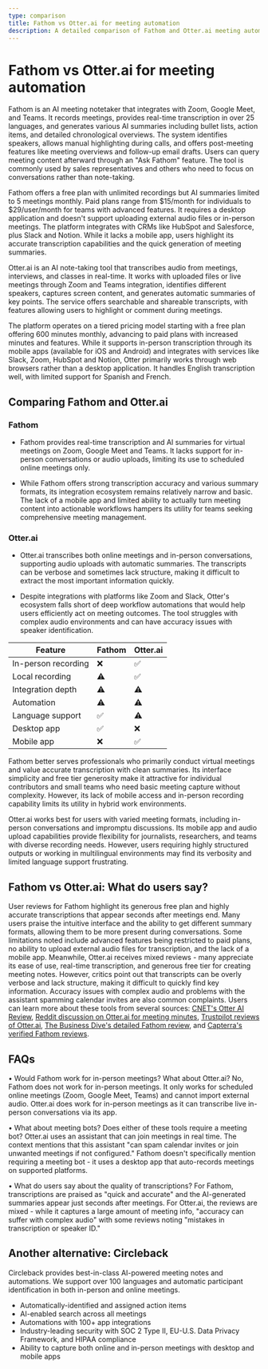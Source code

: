 ```yaml
---
type: comparison
title: Fathom vs Otter.ai for meeting automation
description: A detailed comparison of Fathom and Otter.ai meeting automation tools, analyzing features, pricing, integrations, and user experience for both virtual and in-person meetings.
---
```


# Fathom vs Otter.ai for meeting automation

Fathom is an AI meeting notetaker that integrates with Zoom, Google Meet, and Teams. It records meetings, provides real-time transcription in over 25 languages, and generates various AI summaries including bullet lists, action items, and detailed chronological overviews. The system identifies speakers, allows manual highlighting during calls, and offers post-meeting features like meeting overviews and follow-up email drafts. Users can query meeting content afterward through an "Ask Fathom" feature. The tool is commonly used by sales representatives and others who need to focus on conversations rather than note-taking.

Fathom offers a free plan with unlimited recordings but AI summaries limited to 5 meetings monthly. Paid plans range from $15/month for individuals to $29/user/month for teams with advanced features. It requires a desktop application and doesn't support uploading external audio files or in-person meetings. The platform integrates with CRMs like HubSpot and Salesforce, plus Slack and Notion. While it lacks a mobile app, users highlight its accurate transcription capabilities and the quick generation of meeting summaries.

Otter.ai is an AI note-taking tool that transcribes audio from meetings, interviews, and classes in real-time. It works with uploaded files or live meetings through Zoom and Teams integration, identifies different speakers, captures screen content, and generates automatic summaries of key points. The service offers searchable and shareable transcripts, with features allowing users to highlight or comment during meetings.

The platform operates on a tiered pricing model starting with a free plan offering 600 minutes monthly, advancing to paid plans with increased minutes and features. While it supports in-person transcription through its mobile apps (available for iOS and Android) and integrates with services like Slack, Zoom, HubSpot and Notion, Otter primarily works through web browsers rather than a desktop application. It handles English transcription well, with limited support for Spanish and French.

## Comparing Fathom and Otter.ai

### Fathom

* Fathom provides real-time transcription and AI summaries for virtual meetings on Zoom, Google Meet and Teams. It lacks support for in-person conversations or audio uploads, limiting its use to scheduled online meetings only. 

* While Fathom offers strong transcription accuracy and various summary formats, its integration ecosystem remains relatively narrow and basic. The lack of a mobile app and limited ability to actually turn meeting content into actionable workflows hampers its utility for teams seeking comprehensive meeting management.

### Otter.ai

* Otter.ai transcribes both online meetings and in-person conversations, supporting audio uploads with automatic summaries. The transcripts can be verbose and sometimes lack structure, making it difficult to extract the most important information quickly.

* Despite integrations with platforms like Zoom and Slack, Otter's ecosystem falls short of deep workflow automations that would help users efficiently act on meeting outcomes. The tool struggles with complex audio environments and can have accuracy issues with speaker identification.

| Feature | Fathom | Otter.ai |
|---------|--------|----------|
| In-person recording | ❌ | ✅ |
| Local recording | ⚠️ | ✅ |
| Integration depth | ⚠️ | ⚠️ |
| Automation | ⚠️ | ⚠️ |
| Language support | ✅ | ⚠️ |
| Desktop app | ✅ | ❌ |
| Mobile app | ❌ | ✅ |

Fathom better serves professionals who primarily conduct virtual meetings and value accurate transcription with clean summaries. Its interface simplicity and free tier generosity make it attractive for individual contributors and small teams who need basic meeting capture without complexity. However, its lack of mobile access and in-person recording capability limits its utility in hybrid work environments.

Otter.ai works best for users with varied meeting formats, including in-person conversations and impromptu discussions. Its mobile app and audio upload capabilities provide flexibility for journalists, researchers, and teams with diverse recording needs. However, users requiring highly structured outputs or working in multilingual environments may find its verbosity and limited language support frustrating.

## Fathom vs Otter.ai: What do users say?

User reviews for Fathom highlight its generous free plan and highly accurate transcriptions that appear seconds after meetings end. Many users praise the intuitive interface and the ability to get different summary formats, allowing them to be more present during conversations. Some limitations noted include advanced features being restricted to paid plans, no ability to upload external audio files for transcription, and the lack of a mobile app. Meanwhile, Otter.ai receives mixed reviews - many appreciate its ease of use, real-time transcription, and generous free tier for creating meeting notes. However, critics point out that transcripts can be overly verbose and lack structure, making it difficult to quickly find key information. Accuracy issues with complex audio and problems with the assistant spamming calendar invites are also common complaints. Users can learn more about these tools from several sources: [CNET's Otter AI Review](https://www.cnet.com/tech/services-and-software/otter-ai-review/), [Reddit discussion on Otter.ai for meeting minutes](https://www.reddit.com/r/ProductManagement/comments/1866ags/is_otterai_worth_it_for_meeting_minutes/), [Trustpilot reviews of Otter.ai](https://www.trustpilot.com/review/otter.ai), [The Business Dive's detailed Fathom review](https://thebusinessdive.com/fathom-review), and [Capterra's verified Fathom reviews](https://www.capterra.com/p/276054/Fathom/reviews/).

## FAQs 
• Would Fathom work for in-person meetings? What about Otter.ai?
No, Fathom does not work for in-person meetings. It only works for scheduled online meetings (Zoom, Google Meet, Teams) and cannot import external audio. Otter.ai does work for in-person meetings as it can transcribe live in-person conversations via its app.

• What about meeting bots? Does either of these tools require a meeting bot?
Otter.ai uses an assistant that can join meetings in real time. The context mentions that this assistant "can spam calendar invites or join unwanted meetings if not configured." Fathom doesn't specifically mention requiring a meeting bot - it uses a desktop app that auto-records meetings on supported platforms.

• What do users say about the quality of transcriptions?
For Fathom, transcriptions are praised as "quick and accurate" and the AI-generated summaries appear just seconds after meetings. For Otter.ai, the reviews are mixed - while it captures a large amount of meeting info, "accuracy can suffer with complex audio" with some reviews noting "mistakes in transcription or speaker ID."

## Another alternative: Circleback
Circleback provides best-in-class AI-powered meeting notes and automations. We support over 100 languages and automatic participant identification in both in-person and online meetings.
* Automatically-identified and assigned action items
* AI-enabled search across all meetings
* Automations with 100+ app integrations
* Industry-leading security with SOC 2 Type II, EU-U.S. Data Privacy Framework, and HIPAA compliance
* Ability to capture both online and in-person meetings with desktop and mobile apps